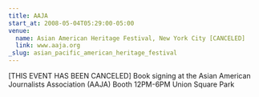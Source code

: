 ```yaml
---
title: AAJA
start_at: 2008-05-04T05:29:00-05:00
venue:
  name: Asian American Heritage Festival, New York City [CANCELED]
  link: www.aaja.org
_slug: asian_pacific_american_heritage_festival
---
```


[THIS EVENT HAS BEEN CANCELED]
Book signing at the Asian American Journalists Association (AAJA) Booth
12PM-6PM
Union Square Park
